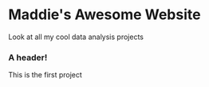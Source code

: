 # Maddie's Awesome Website

Look at all my cool data analysis projects 


### A header!

This is the first project